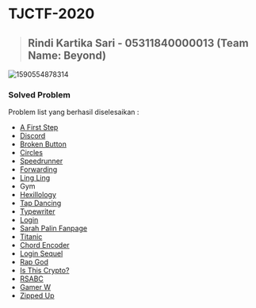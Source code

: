 # TJCTF-2020 
> Rindi Kartika Sari - 05311840000013 (Team Name: Beyond)
> ---
![1590554878314](https://user-images.githubusercontent.com/49342639/82978957-0ca0b100-a010-11ea-9562-a481d7807b6d.jpg)
### Solved Problem
Problem list yang berhasil diselesaikan :
- [A First Step](https://github.com/rindikar/TJCTF-2020_05311840000013_RindiKartikaSari/blob/master/A%20First%20Step/README.md)
- [Discord](https://github.com/rindikar/TJCTF-2020_05311840000013_RindiKartikaSari/blob/master/Discord/README.md)
- [Broken Button](https://github.com/rindikar/TJCTF-2020_05311840000013_RindiKartikaSari/blob/master/Broken%20Button/README.md)
- [Circles](https://github.com/rindikar/TJCTF-2020_05311840000013_RindiKartikaSari/blob/master/Circles/README.md)
- [Speedrunner](https://github.com/rindikar/TJCTF-2020_05311840000013_RindiKartikaSari/blob/master/Speedrunner/README.md)
- [Forwarding](https://github.com/rindikar/TJCTF-2020_05311840000013_RindiKartikaSari/blob/master/Forwarding/README.md)
- [Ling Ling](https://github.com/rindikar/TJCTF-2020_05311840000013_RindiKartikaSari/blob/master/Ling%20Ling/README.md)
- Gym
- [Hexillology](https://github.com/rindikar/TJCTF-2020_05311840000013_RindiKartikaSari/blob/master/Hexillology/README.md)
- [Tap Dancing](https://github.com/rindikar/TJCTF-2020_05311840000013_RindiKartikaSari/blob/master/Tap%20Dancing/README.md)
- [Typewriter](https://github.com/rindikar/TJCTF-2020_05311840000013_RindiKartikaSari/blob/master/Typewriter/README.md)
- [Login](https://github.com/rindikar/TJCTF-2020_05311840000013_RindiKartikaSari/blob/master/Login/README.md)
- [Sarah Palin Fanpage](https://github.com/rindikar/TJCTF-2020_05311840000013_RindiKartikaSari/blob/master/Sarah%20Palin%20Fanpage/README.md)
- [Titanic](https://github.com/rindikar/TJCTF-2020_05311840000013_RindiKartikaSari/tree/master/Titanic)
- [Chord Encoder](https://github.com/rindikar/TJCTF-2020_05311840000013_RindiKartikaSari/blob/master/Chord%20Encoder/README.md)
- [Login Sequel](https://github.com/rindikar/TJCTF-2020_05311840000013_RindiKartikaSari/blob/master/Login%20Sequel/README.md)
- [Rap God](https://github.com/rindikar/TJCTF-2020_05311840000013_RindiKartikaSari/blob/master/Rap%20God/README.md)
- [Is This Crypto?](https://github.com/rindikar/TJCTF-2020_05311840000013_RindiKartikaSari/blob/master/Is%20This%20Crypto%3F/README.md)
- [RSABC](https://github.com/rindikar/TJCTF-2020_05311840000013_RindiKartikaSari/tree/master/RSABC)
- [Gamer W](https://github.com/rindikar/TJCTF-2020_05311840000013_RindiKartikaSari/blob/master/Gamer%20W/README.md)
- [Zipped Up](https://github.com/rindikar/TJCTF-2020_05311840000013_RindiKartikaSari/tree/master/Zipped%20Up)
